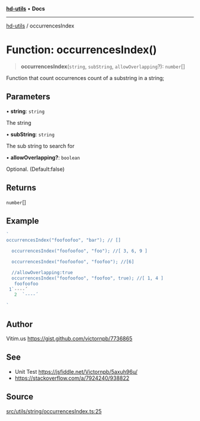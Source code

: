 [**hd-utils**](../README.md) • **Docs**

***

[hd-utils](../globals.md) / occurrencesIndex

# Function: occurrencesIndex()

> **occurrencesIndex**(`string`, `subString`, `allowOverlapping`?): `number`[]

Function that count occurrences count of a substring in a string;

## Parameters

• **string**: `string`

The string

• **subString**: `string`

The sub string to search for

• **allowOverlapping?**: `boolean`

Optional. (Default:false)

## Returns

`number`[]

## Example

```ts
`
occurrencesIndex("foofoofoo", "bar"); // []

  occurrencesIndex("foofoofoo", "foo"); //[ 3, 6, 9 ]

  occurrencesIndex("foofoofoo", "foofoo"); //[6]

  //allowOverlapping:true
  occurrencesIndex("foofoofoo", "foofoo", true); //[ 1, 4 ]
   foofoofoo
 1`----´
   2  `----´

`
```

## Author

Vitim.us https://gist.github.com/victornpb/7736865

## See

 - Unit Test https://jsfiddle.net/Victornpb/5axuh96u/
 - https://stackoverflow.com/a/7924240/938822

## Source

[src/utils/string/occurrencesIndex.ts:25](https://github.com/AhmadHddad/h-utils/blob/f7bb9ae71f981ffef49079271b9540862594b7e6/src/utils/string/occurrencesIndex.ts#L25)

